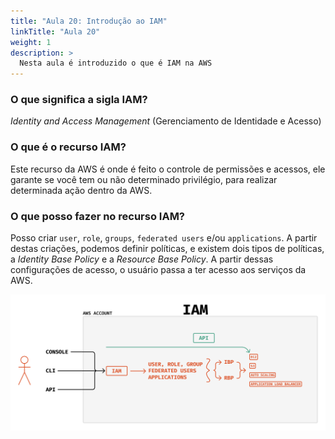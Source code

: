 ```yaml
---
title: "Aula 20: Introdução ao IAM"
linkTitle: "Aula 20"
weight: 1
description: >
  Nesta aula é introduzido o que é IAM na AWS
---
```


### **O que significa a sigla IAM?**

*Identity and Access Management* (Gerenciamento de Identidade e Acesso)

### **O que é o recurso IAM?**

Este recurso da AWS é onde é feito o controle de permissões e acessos, ele garante se você tem ou não determinado privilégio, para realizar determinada ação dentro da AWS.

### **O que posso fazer no recurso IAM?**

Posso criar `user`, `role`, `groups`, `federated users` e/ou `applications`. A partir destas criações, podemos definir políticas, e existem dois tipos de políticas, a *Identity Base Policy* e a *Resource Base Policy*. A partir dessas configurações de acesso, o usuário passa a ter acesso aos serviços da AWS.

![Diagrama IAM](diagrama_iam.png)
